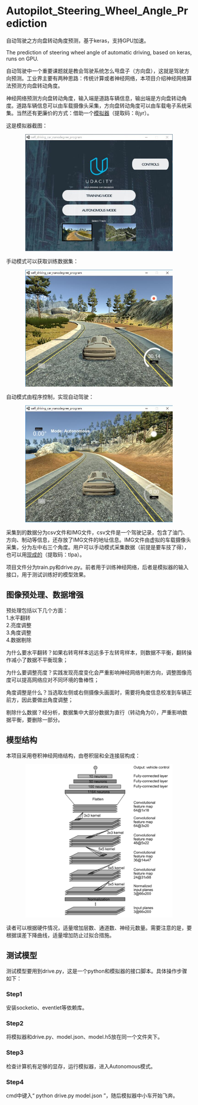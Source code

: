# Autopilot_Steering_Wheel_Angle_Prediction
自动驾驶之方向盘转动角度预测，基于keras，支持GPU加速。

The prediction of steering wheel angle of automatic driving, based on keras, runs on GPU.

自动驾驶中一个重要课题就是教会驾驶系统怎么甩盘子（方向盘），这就是驾驶方向预测。工业界主要有两种思路：传统计算或者神经网络，本项目介绍神经网络算法预测方向盘转动角度。

神经网络预测方向盘转动角度，输入端是道路车辆信息，输出端是方向盘转动角度。道路车辆信息可以由车载摄像头采集，方向盘转动角度可以由车载电子系统采集。当然还有更廉价的方式：借助一个[模拟器](https://pan.baidu.com/s/1--8NRXVMdeV-jMUoimg4Zg)（提取码：8jyr）。

这是模拟器截图：<br>
<p align="center">
	<img src="https://github.com/LeeWise9/Img_repositories/blob/master/%E6%A8%A1%E6%8B%9F%E5%99%A8.jpg" alt="Sample"  width="400">
</p>

手动模式可以获取训练数据集：<br>
<p align="center">
	<img src="https://github.com/LeeWise9/Img_repositories/blob/master/%E9%A9%BE%E9%A9%B6%E6%A8%A1%E5%BC%8F.jpg" alt="Sample"  width="400">
</p>

自动模式由程序控制，实现自动驾驶：<br>
<p align="center">
	<img src="https://github.com/LeeWise9/Img_repositories/blob/master/%E8%87%AA%E5%8A%A8%E6%A8%A1%E5%BC%8F.jpg" alt="Sample"  width="400">
</p>


采集到的数据分为csv文件和IMG文件，csv文件是一个驾驶记录，包含了油门、方向、制动等信息，还存放了IMG文件的地址信息。IMG文件由虚拟的车载摄像头采集，分为左中右三个角度。用户可以手动模式采集数据（前提是要车技了得），也可以用[现成的](https://pan.baidu.com/s/1237GDUMxKOhhUxwqsixt7Q)（提取码：tlpa）。


项目文件分为train.py和drive.py。前者用于训练神经网络，后者是模拟器的输入接口，用于测试训练好的模型效果。

## 图像预处理、数据增强<br>
预处理包括以下几个方面：<br>
1.水平翻转<br>
2.亮度调整<br>
3.角度调整<br>
4.数据剔除<br>

为什么要水平翻转？如果右转弯样本远远多于左转弯样本，则数据不平衡，翻转操作减小了数据不平衡现象；<br>

为什么要调整亮度？实践发现亮度变化会严重影响神经网络判断方向，调整图像亮度可以提高网络应对不同环境的鲁棒性；<br>

角度调整是什么？当选取左侧或右侧摄像头画面时，需要将角度信息校准到车辆正前方，因此要做出角度调整；<br>

剔除什么数据？经分析，数据集中大部分数据为直行（转动角为0），严重影响数据平衡，要删除一部分。



## 模型结构<br>
本项目采用卷积神经网络结构，由卷积层和全连接层构成：<br>
<p align="center">
	<img src="https://github.com/LeeWise9/Img_repositories/blob/master/%E9%A9%BE%E9%A9%B6.png" alt="Sample"  width="400">
</p>

读者可以根据硬件情况，适量增加层数、通道数、神经元数量。需要注意的是，要根据误差下降曲线，适量增加防止过拟合措施。


## 测试模型<br>
测试模型要用到drive.py，这是一个python和模拟器的接口脚本。具体操作步骤如下：

### Step1<br>
安装socketio、eventlet等依赖库。

### Step2<br>
将模拟器和drive.py、model.json、model.h5放在同一个文件夹下。

### Step3<br>
检查计算机有足够的显存，运行模拟器，进入Autonomous模式。

### Step4<br>
cmd中键入“ python drive.py model.json ”，随后模拟器中小车开始飞奔。



